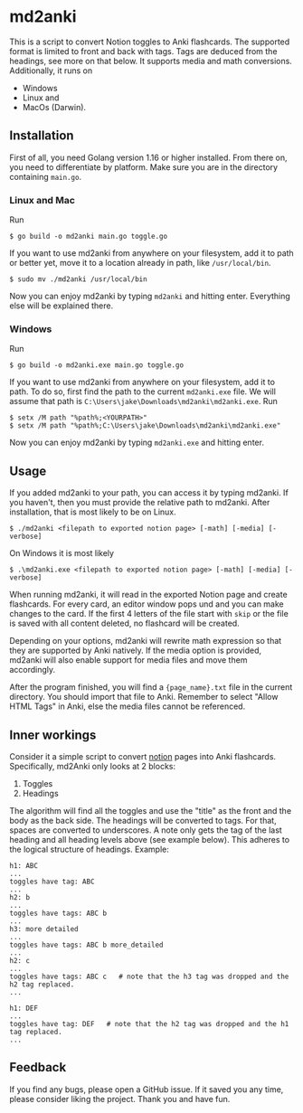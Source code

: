 # md2anki
This is a script to convert Notion toggles to Anki flashcards. The supported format is limited to front and back with tags. Tags are deduced from the headings, see more on that below. It supports media and math conversions. Additionally, it runs on 
- Windows
- Linux and
- MacOs (Darwin).

## Installation
First of all, you need Golang version 1.16 or higher installed. From there on, you need to differentiate by platform. Make sure you are in the directory containing `main.go`.
###  Linux and Mac 
Run
```
$ go build -o md2anki main.go toggle.go
```
If you want to use md2anki from anywhere on your filesystem, add it to path or better yet, move it to a location already in path, like `/usr/local/bin`.
```
$ sudo mv ./md2anki /usr/local/bin
```
Now you can enjoy md2anki by typing `md2anki` and hitting enter. Everything else will be explained there.
### Windows
Run 
```
$ go build -o md2anki.exe main.go toggle.go
```
If you want to use md2anki from anywhere on your filesystem, add it to path. To do so, first find the path to the current `md2anki.exe` file. We will assume that path is `C:\Users\jake\Downloads\md2anki\md2anki.exe`.
Run
```
$ setx /M path "%path%;<YOURPATH>"
$ setx /M path "%path%;C:\Users\jake\Downloads\md2anki\md2anki.exe"
```
Now you can enjoy md2anki by typing `md2anki.exe` and hitting enter.

## Usage
If you added md2anki to your path, you can access it by typing md2anki. If you haven't, then you must provide the relative path to md2anki. After installation, that is most likely to be on Linux.
```
$ ./md2anki <filepath to exported notion page> [-math] [-media] [-verbose]
```
On Windows it is most likely
```
$ .\md2anki.exe <filepath to exported notion page> [-math] [-media] [-verbose]
```
When running md2anki, it will read in the exported Notion page and create flashcards. For every card, an editor window pops und and you can make changes to the card. If the first 4 letters of the file start with `skip` or the file is saved with all content deleted, no flashcard will be created.

Depending on your options, md2anki will rewrite math expression so that they are supported by Anki natively. If the media option is provided, md2anki will also enable support for media files and move them accordingly.

After the program finished, you will find a `{page_name}.txt` file in the current directory. You should import that file to Anki. Remember to select "Allow HTML Tags" in Anki, else the media files cannot be referenced. 

## Inner workings
Consider it a simple script to convert [notion](https://www.notion.so/) pages into Anki flashcards. Specifically, md2Anki only looks at 2 blocks:
1) Toggles
2) Headings

The algorithm will find all the toggles and use the "title" as the front and the body as the back side.
The headings will be converted to tags. For that, spaces are converted to  underscores. A note only gets the tag of the last heading and all heading levels above (see example below). This adheres to the logical structure of headings. 
Example:
```
h1: ABC
...
toggles have tag: ABC
...
h2: b
...
toggles have tags: ABC b
...
h3: more detailed 
...
toggles have tags: ABC b more_detailed
...
h2: c
...
toggles have tags: ABC c   # note that the h3 tag was dropped and the h2 tag replaced.
...

h1: DEF
...
toggles have tag: DEF   # note that the h2 tag was dropped and the h1 tag replaced.
...

```

## Feedback
If you find any bugs, please open a GitHub issue. If it saved you any time, please consider liking the project. Thank you and have fun.

